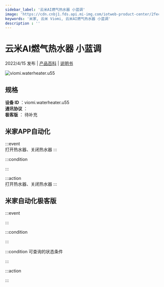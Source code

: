 ```yaml
---
sidebar_label: '云米AI燃气热水器 小蓝调'
image: 'https://cdn.cnbj1.fds.api.mi-img.com/iotweb-product-center/2fecdb94b427a8e35428e0f16ef7254b_1647849607081.png?GalaxyAccessKeyId=AKVGLQWBOVIRQ3XLEW&Expires=9223372036854775807&Signature=FEoAP83sew1HAhb2/uEeUWC7fEM='
keywords: '米家, 云米 Viomi, 云米AI燃气热水器 小蓝调'
description : ''
---
```

# 云米AI燃气热水器 小蓝调

2022/4/15 发布 | [产品百科](https://home.mi.com/webapp/content/baike/product/index.html?model=viomi.waterheater.u55/) | [说明书](https://home.mi.com/views/introduction.html?model=viomi.waterheater.u55&region=cn)

![viomi.waterheater.u55](https://cdn.cnbj1.fds.api.mi-img.com/iotweb-product-center/2fecdb94b427a8e35428e0f16ef7254b_1647849607081.png?GalaxyAccessKeyId=AKVGLQWBOVIRQ3XLEW&Expires=9223372036854775807&Signature=FEoAP83sew1HAhb2/uEeUWC7fEM=)

## 规格  
> 
**设备 ID** ：viomi.waterheater.u55  
**通讯协议** ：  
**极客版**  ： 待补充 


## 米家APP自动化  

:::event  
打开热水器、关闭热水器
:::

:::condition  

:::

:::action   
打开热水器、关闭热水器
:::

## 米家自动化极客版  

:::event  

:::

:::condition  

:::

:::condition 可查询的状态条件  

:::

:::action  

:::

        
